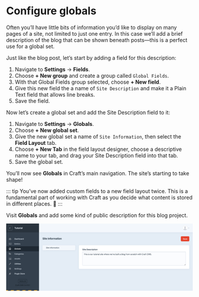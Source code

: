 # Configure globals

Often you’ll have little bits of information you’d like to display on many pages of a site, not limited to just one entry. In this case we’ll add a brief description of the blog that can be shown beneath posts—this is a perfect use for a global set.

Just like the blog post, let’s start by adding a field for this description:

1. Navigate to **Settings** → **Fields**.
2. Choose **+ New group** and create a group called `Global Fields`.
3. With that Global Fields group selected, choose **+ New field**.
4. Give this new field the a name of `Site Description` and make it a Plain Text field that allows line breaks.
5. Save the field.

Now let’s create a global set and add the Site Description field to it:

1. Navigate to **Settings** → **Globals**.
2. Choose **+ New global set**.
3. Give the new global set a name of `Site Information`, then select the **Field Layout** tab.
4. Choose **+ New Tab** in the field layout designer, choose a descriptive name to your tab, and drag your Site Description field into that tab.
5. Save the global set.

You’ll now see **Globals** in Craft’s main navigation. The site’s starting to take shape!

::: tip
You’ve now added custom fields to a new field layout twice. This is a fundamental part of working with Craft as you decide what content is stored in different places. 👏
:::

Visit **Globals** and add some kind of public description for this blog project.

<BrowserShot url="http://tutorial.test/admin/globals/siteInformation" :link="false" caption="Site Description field we added to Globals.">
<img src="../images/globals.png" alt="Screenshot of Globals section displaying the newly-added Site Description field" />
</BrowserShot>
